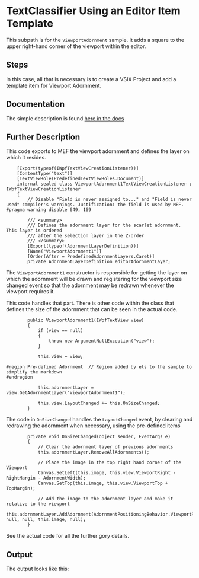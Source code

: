 # TextClassifier Using an Editor Item Template
This subpath is for the ```ViewportAdornment``` sample.  It adds a square to the upper right-hand corner of the viewport within the editor.

## Steps
In this case, all that is necessary is to create a VSIX Project and add a template item for Viewport Adornment.

## Documentation
The simple description is found [here in the docs](https://docs.microsoft.com/en-us/visualstudio/extensibility/creating-an-extension-with-an-editor-item-template?view=vs-2019#create-a-viewport-relative-adornment-extension)

## Further Description

This code exports to MEF the viewport adornment and defines the layer on which it resides.

```Csharp
    [Export(typeof(IWpfTextViewCreationListener))]
    [ContentType("text")]
    [TextViewRole(PredefinedTextViewRoles.Document)]
    internal sealed class ViewportAdornment1TextViewCreationListener : IWpfTextViewCreationListener
    {
        // Disable "Field is never assigned to..." and "Field is never used" compiler's warnings. Justification: the field is used by MEF.
#pragma warning disable 649, 169

        /// <summary>
        /// Defines the adornment layer for the scarlet adornment. This layer is ordered
        /// after the selection layer in the Z-order
        /// </summary>
        [Export(typeof(AdornmentLayerDefinition))]
        [Name("ViewportAdornment1")]
        [Order(After = PredefinedAdornmentLayers.Caret)]
        private AdornmentLayerDefinition editorAdornmentLayer;
```

The `ViewportAdornment1` constructor is responsible for getting the layer on which the adornment will be drawn and 
registering for the viewport size changed event so that the adornment may be redrawn whenever
the viewport requires it.

This code handles that part.   There is other code within the class that defines the size of the adornment
that can be seen in the actual code.

```CSharp
        public ViewportAdornment1(IWpfTextView view)
        {
            if (view == null)
            {
                throw new ArgumentNullException("view");
            }

            this.view = view;

#region Pre-defined Adornment  // Region added by els to the sample to simplify the markdown
#endregion

            this.adornmentLayer = view.GetAdornmentLayer("ViewportAdornment1");

            this.view.LayoutChanged += this.OnSizeChanged;
        }
```

The code in `OnSizeChanged` handles the `LayoutChanged` event, by clearing and redrawing the adornment when necessary, using the pre-defined items

```Csharp
        private void OnSizeChanged(object sender, EventArgs e)
        {
            // Clear the adornment layer of previous adornments
            this.adornmentLayer.RemoveAllAdornments();

            // Place the image in the top right hand corner of the Viewport
            Canvas.SetLeft(this.image, this.view.ViewportRight - RightMargin - AdornmentWidth);
            Canvas.SetTop(this.image, this.view.ViewportTop + TopMargin);

            // Add the image to the adornment layer and make it relative to the viewport
            this.adornmentLayer.AddAdornment(AdornmentPositioningBehavior.ViewportRelative, null, null, this.image, null);
        }
```

See the actual code for all the further gory details.   

## Output
The output looks like this:

